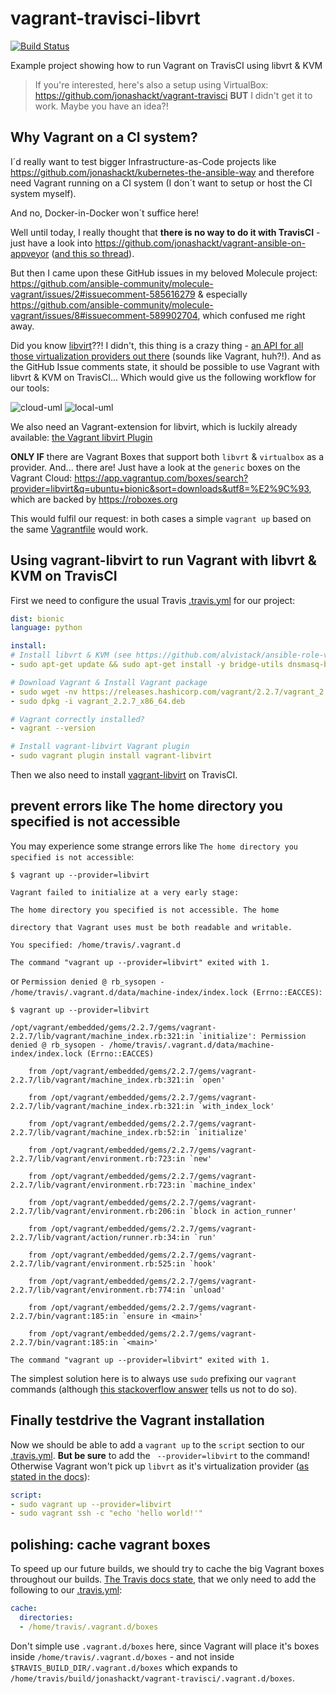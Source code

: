 # vagrant-travisci-libvrt

[![Build Status](https://travis-ci.org/jonashackt/vagrant-travisci-libvrt.svg?branch=master)](https://travis-ci.org/jonashackt/vagrant-travisci-libvrt)

Example project showing how to run Vagrant on TravisCI using libvrt & KVM

> If you're interested, here's also a setup using VirtualBox: https://github.com/jonashackt/vagrant-travisci __BUT__ I didn't get it to work. Maybe you have an idea?!


## Why Vagrant on a CI system?

I´d really want to test bigger Infrastructure-as-Code projects like https://github.com/jonashackt/kubernetes-the-ansible-way and therefore need Vagrant running on a CI system (I don´t want to setup or host the CI system myself).

And no, Docker-in-Docker won´t suffice here!

Well until today, I really thought that __there is no way to do it with TravisCI__ - just have a look into https://github.com/jonashackt/vagrant-ansible-on-appveyor ([and this so thread](https://stackoverflow.com/questions/31828555/using-vagrant-on-cloud-ci-services)).

But then I came upon these GitHub issues in my beloved Molecule project: https://github.com/ansible-community/molecule-vagrant/issues/2#issuecomment-585616279 & especially https://github.com/ansible-community/molecule-vagrant/issues/8#issuecomment-589902704, which confused me right away.

Did you know [libvirt](https://libvirt.org/)??! I didn't, this thing is a crazy thing - [an API for all those virtualization providers out there](https://help.ubuntu.com/lts/serverguide/libvirt.html) (sounds like Vagrant, huh?!). And as the GitHub Issue comments state, it should be possible to use Vagrant with libvrt & KVM on TravisCI... Which would give us the following workflow for our tools:

![cloud-uml](http://www.plantuml.com/plantuml/proxy?cache=no&src=https://raw.githubusercontent.com/jonashackt/vagrant-travisci-libvrt/master/cloud.iuml)
![local-uml](http://www.plantuml.com/plantuml/proxy?cache=no&src=https://raw.githubusercontent.com/jonashackt/vagrant-travisci-libvrt/master/local.iuml)

We also need an Vagrant-extension for libvirt, which is luckily already available: [the Vagrant libvirt Plugin](https://github.com/vagrant-libvirt/vagrant-libvirt)

__ONLY IF__ there are Vagrant Boxes that support both `libvrt` & `virtualbox` as a provider. And... there are! Just have a look at the `generic` boxes on the Vagrant Cloud: https://app.vagrantup.com/boxes/search?provider=libvirt&q=ubuntu+bionic&sort=downloads&utf8=%E2%9C%93, which are backed by https://roboxes.org

This would fulfil our request: in both cases a simple `vagrant up` based on the same [Vagrantfile](Vagrantfile) would work.

## Using vagrant-libvirt to run Vagrant with libvrt & KVM on TravisCI

First we need to configure the usual Travis [.travis.yml](.travis.yml) for our project:

```yaml
dist: bionic
language: python

install:
# Install libvrt & KVM (see https://github.com/alvistack/ansible-role-virtualbox/blob/master/.travis.yml)
- sudo apt-get update && sudo apt-get install -y bridge-utils dnsmasq-base ebtables libvirt-bin libvirt-dev qemu-kvm qemu-utils ruby-dev

# Download Vagrant & Install Vagrant package
- sudo wget -nv https://releases.hashicorp.com/vagrant/2.2.7/vagrant_2.2.7_x86_64.deb
- sudo dpkg -i vagrant_2.2.7_x86_64.deb

# Vagrant correctly installed?
- vagrant --version

# Install vagrant-libvirt Vagrant plugin
- sudo vagrant plugin install vagrant-libvirt
```
 
Then we also need to install [vagrant-libvirt](https://github.com/vagrant-libvirt/vagrant-libvirt) on TravisCI.

## prevent errors like The home directory you specified is not accessible

You may experience some strange errors like `The home directory you specified is not accessible`:

```
$ vagrant up --provider=libvirt

Vagrant failed to initialize at a very early stage:

The home directory you specified is not accessible. The home

directory that Vagrant uses must be both readable and writable.

You specified: /home/travis/.vagrant.d

The command "vagrant up --provider=libvirt" exited with 1.
```

or `Permission denied @ rb_sysopen - /home/travis/.vagrant.d/data/machine-index/index.lock (Errno::EACCES)`:

```
$ vagrant up --provider=libvirt

/opt/vagrant/embedded/gems/2.2.7/gems/vagrant-2.2.7/lib/vagrant/machine_index.rb:321:in `initialize': Permission denied @ rb_sysopen - /home/travis/.vagrant.d/data/machine-index/index.lock (Errno::EACCES)

	from /opt/vagrant/embedded/gems/2.2.7/gems/vagrant-2.2.7/lib/vagrant/machine_index.rb:321:in `open'

	from /opt/vagrant/embedded/gems/2.2.7/gems/vagrant-2.2.7/lib/vagrant/machine_index.rb:321:in `with_index_lock'

	from /opt/vagrant/embedded/gems/2.2.7/gems/vagrant-2.2.7/lib/vagrant/machine_index.rb:52:in `initialize'

	from /opt/vagrant/embedded/gems/2.2.7/gems/vagrant-2.2.7/lib/vagrant/environment.rb:723:in `new'

	from /opt/vagrant/embedded/gems/2.2.7/gems/vagrant-2.2.7/lib/vagrant/environment.rb:723:in `machine_index'

	from /opt/vagrant/embedded/gems/2.2.7/gems/vagrant-2.2.7/lib/vagrant/environment.rb:206:in `block in action_runner'

	from /opt/vagrant/embedded/gems/2.2.7/gems/vagrant-2.2.7/lib/vagrant/action/runner.rb:34:in `run'

	from /opt/vagrant/embedded/gems/2.2.7/gems/vagrant-2.2.7/lib/vagrant/environment.rb:525:in `hook'

	from /opt/vagrant/embedded/gems/2.2.7/gems/vagrant-2.2.7/lib/vagrant/environment.rb:774:in `unload'

	from /opt/vagrant/embedded/gems/2.2.7/gems/vagrant-2.2.7/bin/vagrant:185:in `ensure in <main>'

	from /opt/vagrant/embedded/gems/2.2.7/gems/vagrant-2.2.7/bin/vagrant:185:in `<main>'

The command "vagrant up --provider=libvirt" exited with 1.
```

The simplest solution here is to always use `sudo` prefixing our `vagrant` commands (although [this stackoverflow answer](https://stackoverflow.com/a/29438084/4964553) tells us not to do so).

## Finally testdrive the Vagrant installation

Now we should be able to add a `vagrant up` to the `script` section to our [.travis.yml](.travis.yml). __But be sure__ to add the ` --provider=libvirt` to the command! Otherwise Vagrant won't pick up `libvrt` as it's virtualization provider ([as stated in the docs](https://github.com/vagrant-libvirt/vagrant-libvirt#start-vm9)):

```yaml
script:
- sudo vagrant up --provider=libvirt
- sudo vagrant ssh -c "echo 'hello world!'"
```

## polishing: cache vagrant boxes

To speed up our future builds, we should try to cache the big Vagrant boxes throughout our builds. [The Travis docs state](https://docs.travis-ci.com/user/caching/#arbitrary-directories), that we only need to add the following to our [.travis.yml](.travis.yml):

```yaml
cache:
  directories:
  - /home/travis/.vagrant.d/boxes
```

Don't simple use `.vagrant.d/boxes` here, since Vagrant will place it's boxes inside `/home/travis/.vagrant.d/boxes` - and not inside `$TRAVIS_BUILD_DIR/.vagrant.d/boxes` which expands to `/home/travis/build/jonashackt/vagrant-travisci/.vagrant.d/boxes`.